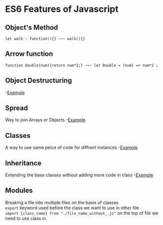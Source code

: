 # ES6 Features of Javascript

## Object's Method
```
let walk : function(){} ~~~ walk(){}
```

## Arrow function
```
function Double(num){return num*2;} ~~~ let Double = (num) => num*2 ;
```

## Object Destructuring
-[Example](Destructuring.js)

## Spread
Way to join Arrays or Objects
-[Example](spread.js)

## Classes
A way to use same peice of code for diffrent instances
-[Example](class.js)

## Inheritance
Extending the base classes without adding more code in class
-[Example](Inheritance.js)

## Modules
Breaking a file into multiple files on the basis of classes<br/>
`export` keyword used before the class we want to use in other file<br/>
`import {class_name} from "./file_name_without_.js"` on the top of file we need to use class in.